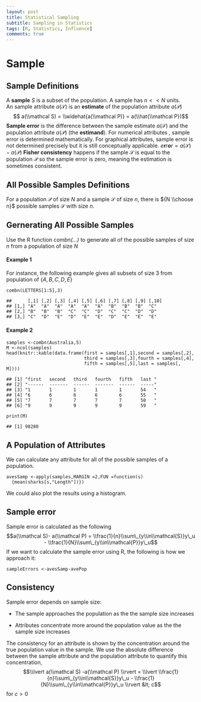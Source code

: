 ```yaml
---
layout: post
title: Statistical Sampling
subtitle: Sampling in Statistics
tags: [R, Statistics, Influence]
comments: true
---
```

Sample
======

Sample Definitions
------------------

A **sample** *S* is a subset of the population. A sample has
*n* &lt;  &lt; *N* units.  
An sample attribute *a*(𝒮) is an **estimate** of the population
attribute *a*(𝒫)  
$$ a(\\mathcal S) = \\widehat{a(\\mathcal P)} = a(\\hat{\\mathcal  P})$$
**Sample error** is the difference between the sample estimate *a*(𝒮)
and the population attribute *a*(𝒫) (the **estimand**). For numerical
attributes , sample error is determined mathematically. For graphical
attributes, sample error is not determined precisely but it is still
conceptually applicable.
*e**r**r**o**r* = *a*(𝒮) − *a*(𝒫)
**Fisher consistency** happens if the sample 𝒮 is equal to the
population 𝒫 so the sample error is zero, meaning the estimation is
sometimes consistent.

All Possible Samples Definitions
--------------------------------

For a population 𝒫 of size *N* and a sample 𝒮 of size *n*, there is
${N \\choose n}$ possible samples 𝒮 with size *n*.

Gernerating All Possible Samples
--------------------------------

Use the R function *combn(…)* to generate all of the possible samples of
size *n* from a population of size *N*

#### Example 1

For instance, the following example gives all subsets of size 3 from
population of {*A*, *B*, *C*, *D*, *E*}

    combn(LETTERS[1:5],3)

    ##      [,1] [,2] [,3] [,4] [,5] [,6] [,7] [,8] [,9] [,10]
    ## [1,] "A"  "A"  "A"  "A"  "A"  "A"  "B"  "B"  "B"  "C"  
    ## [2,] "B"  "B"  "B"  "C"  "C"  "D"  "C"  "C"  "D"  "D"  
    ## [3,] "C"  "D"  "E"  "D"  "E"  "E"  "D"  "E"  "E"  "E"

#### Example 2

    samples <-combn(Australia,5)
    M <-ncol(samples)
    head(knitr::kable(data.frame(first = samples[,1],second = samples[,2],
                                 third = samples[,3],fourth = samples[,4],
                                 fifth = samples[,5],last = samples[, M])))

    ## [1] "first   second   third   fourth   fifth   last "
    ## [2] "------  -------  ------  -------  ------  -----"
    ## [3] "1       1        1       1        1       54   "
    ## [4] "6       6        6       6        6       55   "
    ## [5] "7       7        7       7        7       58   "
    ## [6] "9       9        9       9        9       59   "

    print(M)

    ## [1] 98280

A Population of Attributes
--------------------------

We can calculate any attribute for all of the possible samples of a
population.

    avesSamp <-apply(samples,MARGIN =2,FUN =function(s) 
      {mean(sharks[s,"Length"])})

We could also plot the results using a histogram.

Sample error
------------

Sample error is calculated as the following
$$a(\\mathcal S)- a(\\mathcal  P) = \\frac{1}{n}\\sum\_{y\\in\\mathcal{S}}y\_u - \\frac{1}{N}\\sum\_{y\\in\\mathcal{P}}y\_u$$
If we want to calculate the sample error using R, the following is how
we approach it:

    sampleErrors <-avesSamp-avePop

Consistency
-----------

Sample error depends on sample size:

-   The sample approaches the population as the the sample size
    increases

-   Attributes concentrate more around the population value as the the
    sample size increases

The consistency for an attribute is shown by the concentration around
the true population value in the sample. We use the absolute difference
between the sample attribute and the population attribute to quantify
this concentration,
$$\\lvert a(\\mathcal S) -a(\\mathcal P) \\rvert = \\lvert \\frac{1}{n}\\sum\_{y\\in\\mathcal{S}}y\_u - \\frac{1}{N}\\sum\_{y\\in\\mathcal{P}}y\_u \\rvert 
&lt; c$$
for *c* &gt; 0
